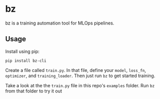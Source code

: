 # bz
bz is a training automation tool for MLOps pipelines.

## Usage
Install using pip:

`pip install bz-cli`

Create a file called `train.py`. In that file, define your `model`, `loss_fn`, `optimizer`, and `training_loader`. Then just run `bz` to get started training.

Take a look at the the `train.py` file in this repo's `examples` folder. Run `bz` from that folder to try it out

